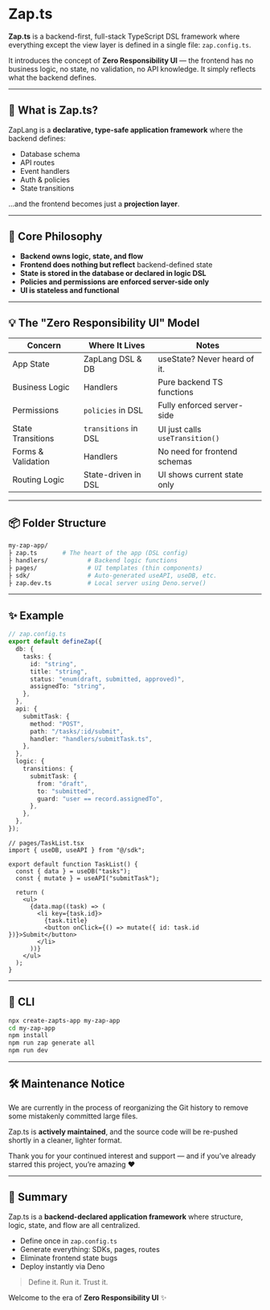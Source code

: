 # Zap.ts

**Zap.ts** is a backend-first, full-stack TypeScript DSL framework where everything except the view layer is defined in a single file: `zap.config.ts`.

It introduces the concept of **Zero Responsibility UI** — the frontend has no business logic, no state, no validation, no API knowledge. It simply reflects what the backend defines.

---

## 🚀 What is Zap.ts?

ZapLang is a **declarative, type-safe application framework** where the backend defines:

- Database schema
- API routes
- Event handlers
- Auth & policies
- State transitions

...and the frontend becomes just a **projection layer**.

---

## 🧠 Core Philosophy

- **Backend owns logic, state, and flow**
- **Frontend does nothing but reflect** backend-defined state
- **State is stored in the database or declared in logic DSL**
- **Policies and permissions are enforced server-side only**
- **UI is stateless and functional**

---

## 💡 The "Zero Responsibility UI" Model

| Concern            | Where It Lives       | Notes                           |
| ------------------ | -------------------- | ------------------------------- |
| App State          | ZapLang DSL & DB     | useState? Never heard of it.    |
| Business Logic     | Handlers             | Pure backend TS functions       |
| Permissions        | `policies` in DSL    | Fully enforced server-side      |
| State Transitions  | `transitions` in DSL | UI just calls `useTransition()` |
| Forms & Validation | Handlers             | No need for frontend schemas    |
| Routing Logic      | State-driven in DSL  | UI shows current state only     |

---

## 📦 Folder Structure

```bash
my-zap-app/
├ zap.ts       # The heart of the app (DSL config)
├ handlers/           # Backend logic functions
├ pages/              # UI templates (thin components)
├ sdk/                # Auto-generated useAPI, useDB, etc.
├ zap.dev.ts          # Local server using Deno.serve()
```

---

## ✨ Example

```ts
// zap.config.ts
export default defineZap({
  db: {
    tasks: {
      id: "string",
      title: "string",
      status: "enum(draft, submitted, approved)",
      assignedTo: "string",
    },
  },
  api: {
    submitTask: {
      method: "POST",
      path: "/tasks/:id/submit",
      handler: "handlers/submitTask.ts",
    },
  },
  logic: {
    transitions: {
      submitTask: {
        from: "draft",
        to: "submitted",
        guard: "user == record.assignedTo",
      },
    },
  },
});
```

```tsx
// pages/TaskList.tsx
import { useDB, useAPI } from "@/sdk";

export default function TaskList() {
  const { data } = useDB("tasks");
  const { mutate } = useAPI("submitTask");

  return (
    <ul>
      {data.map((task) => (
        <li key={task.id}>
          {task.title}
          <button onClick={() => mutate({ id: task.id })}>Submit</button>
        </li>
      ))}
    </ul>
  );
}
```

---

## 🔧 CLI

```bash
npx create-zapts-app my-zap-app
cd my-zap-app
npm install
npm run zap generate all
npm run dev

```
---

## 🛠 Maintenance Notice

We are currently in the process of reorganizing the Git history to remove some mistakenly committed large files.

Zap.ts is **actively maintained**, and the source code will be re-pushed shortly in a cleaner, lighter format.

Thank you for your continued interest and support — and if you’ve already starred this project, you’re amazing ❤️

---

## 🔮 Summary

Zap.ts is a **backend-declared application framework** where structure, logic, state, and flow are all centralized.

- Define once in `zap.config.ts`
- Generate everything: SDKs, pages, routes
- Eliminate frontend state bugs
- Deploy instantly via Deno

> Define it. Run it. Trust it.

Welcome to the era of **Zero Responsibility UI** ✨
